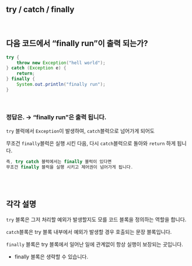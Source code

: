 ## try / catch / finally

<br/>

## 다음 코드에서 “finally run”이 출력 되는가?

```java
try {
    throw new Exception("hell world");
} catch (Exception e) {
    return;
} finally {
    System.out.println("finally run");
}
```

<br/>

### 정답은. → “finally run”은 출력 됩니다.

`try` 블럭에서 `Exception`이 발생하여, `catch`블럭으로 넘어가게 되어도

무조건 `finally`블럭은 실행 시킨 다음, 다시 `catch`블럭으로 돌아와 `return` 하게 됩니다.

```java
즉, try catch 블럭에서는 finally 블럭이 있다면 
무조건 finally 블럭을 실행 시키고 제어권이 넘어가게 됩니다.
```

<br/><br/>

## 각각 설명

`try` 블록은 그저 처리할 예외가 발생할지도 모를 코드 블록을 정의하는 역할을 합니다. 

`catch`블록은 try 블록 내부에서 예외가 발생할 경우 호출되는 문장 블록입니다.

`finally` 블록은 try 블록에서 일어난 일에 관계없이 항상 실행이 보장되는 곳입니다.

- finally 블록은 생략할 수 있습니다.